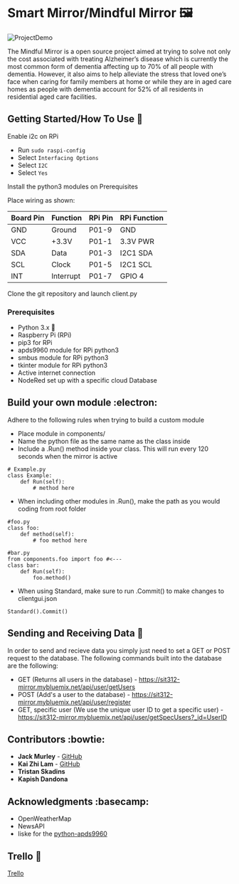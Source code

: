 # Smart Mirror/Mindful Mirror :framed_picture:

![ProjectDemo](MagicMirror.gif)


The Mindful Mirror is a open source project aimed at trying to solve not only the cost associated with treating Alzheimer’s disease which is currently the most common form of dementia affecting up to 70% of all people with dementia. However, it also aims to help alleviate the stress that loved one’s face when caring for family members at home or while they are in aged care homes as people with dementia account for 52% of all residents in residential aged care facilities.

## Getting Started/How To Use :children_crossing:

Enable i2c on RPi
- Run ```sudo raspi-config```
- Select ```Interfacing Options```
- Select ```I2C```
- Select ```Yes```

Install the python3 modules on Prerequisites

Place wiring as shown:

| Board Pin | Function     |  RPi Pin | RPi Function   |
|-----------|--------------|----------|----------------|
| GND       | Ground       |  P01-9   | GND
| VCC       | +3.3V        |  P01-1   | 3.3V PWR
| SDA       | Data         |  P01-3   | I2C1 SDA
| SCL       | Clock        |  P01-5   | I2C1 SCL
| INT       | Interrupt    |  P01-7   | GPIO 4

Clone the git repository and launch client.py

### Prerequisites

- Python 3.x :snake:
- Raspberry Pi (RPi)
- pip3 for RPi
- apds9960 module for RPi python3
- smbus module for RPi python3
- tkinter module for RPi python3
- Active internet connection
- NodeRed set up with a specific cloud Database

## Build your own module :electron:

Adhere to the following rules when trying to build a custom module
- Place module in components/
- Name the python file as the same name as the class inside
- Include a .Run() method inside your class. This will run every 120 seconds when the mirror is active
```
# Example.py
class Example:
    def Run(self):
        # method here
```
- When including other modules in .Run(), make the path as you would coding from root folder
```
#foo.py
class foo:
    def method(self):
        # foo method here

#bar.py
from components.foo import foo #<---
class bar:
    def Run(self):
        foo.method()
```
- When using Standard, make sure to run .Commit() to make changes to clientgui.json 
```
Standard().Commit()
```


## Sending and Receiving Data :file_folder:

In order to send and recieve data you simply just need to set a GET or POST request to the database. The following commands built into the database are the following:

* GET (Returns all users in the database) - https://sit312-mirror.mybluemix.net/api/user/getUsers
* POST (Add's a user to the database) - https://sit312-mirror.mybluemix.net/api/user/register
* GET, specific user (We use the unique user ID to get a specific user) - https://sit312-mirror.mybluemix.net/api/user/getSpecUsers?_id=UserID

## Contributors :bowtie:

* **Jack Murley** - [GitHub](https://github.com/JTMurley)
* **Kai Zhi Lam** - [GitHub](https://github.com/kaizhilam)
* **Tristan Skadins**
* **Kapish Dandona**

## Acknowledgments :basecamp:

* OpenWeatherMap
* NewsAPI
* liske for the [python-apds9960](https://github.com/liske/python-apds9960)

## Trello :calendar:

[Trello](https://trello.com/invite/b/dhC3HB7k/4754cb65c0d6cbff4c509aed8d64d80a/sit312)
